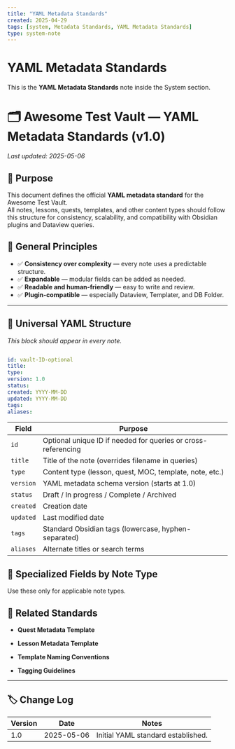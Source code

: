 ```yaml
---
title: "YAML Metadata Standards"
created: 2025-04-29
tags: [system, Metadata Standards, YAML Metadata Standards]
type: system-note
---
```


# YAML Metadata Standards

This is the **YAML Metadata Standards** note inside the System section.

# 🗂 Awesome Test Vault — YAML Metadata Standards (v1.0)

_Last updated: 2025-05-06_

## 🎯 Purpose

This document defines the official **YAML metadata standard** for the Awesome Test Vault.  
All notes, lessons, quests, templates, and other content types should follow this structure for consistency, scalability, and compatibility with Obsidian plugins and Dataview queries.

## 🔖 General Principles

- ✅ **Consistency over complexity** — every note uses a predictable structure.
- ✅ **Expandable** — modular fields can be added as needed.
- ✅ **Readable and human-friendly** — easy to write and review.
- ✅ **Plugin-compatible** — especially Dataview, Templater, and DB Folder.

---

## 📝 Universal YAML Structure

_This block should appear in every note._

```yaml

id: vault-ID-optional
title: 
type: 
version: 1.0
status: 
created: YYYY-MM-DD
updated: YYYY-MM-DD
tags: 
aliases: 

```

| Field     | Purpose                                                       |
| --------- | ------------------------------------------------------------- |
| `id`      | Optional unique ID if needed for queries or cross-referencing |
| `title`   | Title of the note (overrides filename in queries)             |
| `type`    | Content type (lesson, quest, MOC, template, note, etc.)       |
| `version` | YAML metadata schema version (starts at 1.0)                  |
| `status`  | Draft / In progress / Complete / Archived                     |
| `created` | Creation date                                                 |
| `updated` | Last modified date                                            |
| `tags`    | Standard Obsidian tags (lowercase, hyphen-separated)          |
| `aliases` | Alternate titles or search terms                              |

## 🌳 Specialized Fields by Note Type

Use these only for applicable note types.


## 🔗 Related Standards

- **Quest Metadata Template**
    
- **Lesson Metadata Template**
    
- **Template Naming Conventions**
    
- **Tagging Guidelines**
    

---

## 🏷 Change Log

| Version | Date       | Notes                              |
| ------- | ---------- | ---------------------------------- |
| 1.0     | 2025-05-06 | Initial YAML standard established. |
